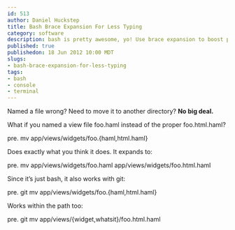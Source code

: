 ```yaml
--- 
id: 513
author: Daniel Huckstep
title: Bash Brace Expansion For Less Typing
category: software
description: bash is pretty awesome, yo! Use brace expansion to boost productivity.
published: true
publishedon: 18 Jun 2012 10:00 MDT
slugs: 
- bash-brace-expansion-for-less-typing
tags: 
- bash
- console
- terminal
---
```

Named a file wrong? Need to move it to another directory? **No big
deal.**

What if you named a view file foo.haml instead of the proper
foo.html.haml?

pre. mv app/views/widgets/foo.{haml,html.haml}

Does exactly what you think it does. It expands to:

pre. mv app/views/widgets/foo.haml app/views/widgets/foo.html.haml

Since it’s just bash, it also works with git:

pre. git mv app/views/widgets/foo.{haml,html.haml}

Works within the path too:

pre. git mv app/views/{widget,whatsit}/foo.html.haml